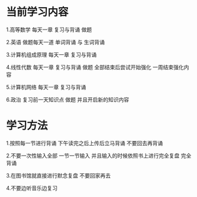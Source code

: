 # 当前学习内容

1.高等数学 每天一章 复习与背诵 做题

2.英语 做题每天一道 单词背诵 与 生词背诵

3.计算机组成原理 每天一章 复习与背诵

4.线性代数 每天一章 复习与背诵 做题 全部结束后尝试开始强化 一周结束强化内容

5.计算机网络 每天一章 复习与背诵

6.政治 复习前一天知识点 做题 并且开启新的知识内容

# 学习方法
1.按照每一节进行背诵 下午读完之后上传后立马背诵 不要回去再背诵

2.不要一次性输入全部 一节一节输入 并且输入的时候依照书上进行完全复盘 完全背诵

3.在图书馆就直接进行默念复盘 不要回家再去

4.不要边听音乐边复习
